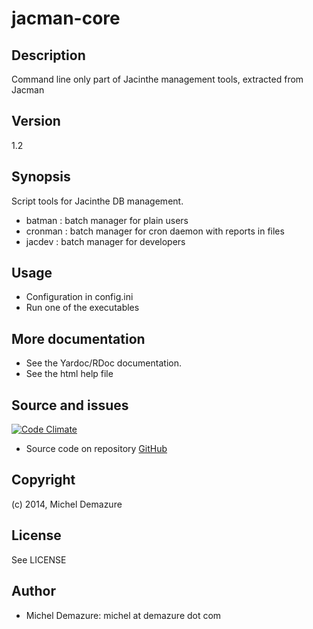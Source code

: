 # jacman-core

## Description
  Command line only part of Jacinthe management tools, extracted from Jacman

## Version
  1.2

## Synopsis
Script tools for Jacinthe DB management.

  * batman  : batch manager for plain users
  * cronman : batch manager for cron daemon with reports in files
  * jacdev  : batch manager for developers

## Usage
  * Configuration in config.ini
  * Run one of the executables

## More documentation
  * See the Yardoc/RDoc documentation.
  * See the html help file

## Source and issues
   [![Code Climate](https://codeclimate.com/github/badal/jacman-core.png)](https://codeclimate.com/github/badal/jacman-qt)

   * Source code on repository [GitHub](https://github.com/badal/jacman-core)

## Copyright
  (c) 2014, Michel Demazure

## License
  See LICENSE

## Author
* Michel Demazure: michel at demazure dot com

